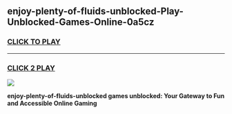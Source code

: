 
## enjoy-plenty-of-fluids-unblocked-Play-Unblocked-Games-Online-0a5cz
<h3>
<a href="https://premium76.site?title=enjoy-plenty-of-fluids-unblocked&ref=25A">CLICK TO PLAY</a></h3>
<hr>

<h3>
<a href="https://premium76.site?title=enjoy-plenty-of-fluids-unblocked&ref=25A">CLICK 2 PLAY</a>
  
</h3>

<a href="https://premium76.site?title=enjoy-plenty-of-fluids-unblocked&ref=25A"><img src="https://clearcache.store/games.png"></a>


**enjoy-plenty-of-fluids-unblocked games unblocked: Your Gateway to Fun and Accessible Online Gaming**
